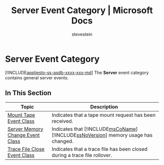 ﻿---
title: "Server Event Category | Microsoft Docs"
ms.custom: ""
ms.date: "03/14/2017"
ms.prod: "sql-non-specified"
ms.prod_service: "database-engine, sql-database"
ms.service: ""
ms.component: "event-classes"
ms.reviewer: ""
ms.suite: "sql"
ms.technology: 
  - "database-engine"
ms.tgt_pltfrm: ""
ms.topic: "article"
helpviewer_keywords: 
  - "SQL Server event classes, Server event category"
  - "event classes [SQL Server], Server event category"
  - "Server event category [SQL Server]"
ms.assetid: 335ea792-8f3a-45e6-bc63-eb2d7855878e
caps.latest.revision: 23
author: "stevestein"
ms.author: "sstein"
manager: "craigg"
ms.workload: "Inactive"
monikerRange: "= azuresqldb-current || >= sql-server-2016 || = sqlallproducts-allversions"
---
# Server Event Category
[!INCLUDE[appliesto-ss-asdb-xxxx-xxx-md](../../includes/appliesto-ss-asdb-xxxx-xxx-md.md)]
  The **Server** event category contains general server events.  
  
## In This Section  
  
|Topic|Description|  
|-----------|-----------------|  
|[Mount Tape Event Class](../../relational-databases/event-classes/mount-tape-event-class.md)|Indicates that a tape mount request has been received.|  
|[Server Memory Change Event Class](../../relational-databases/event-classes/server-memory-change-event-class.md)|Indicates that [!INCLUDE[msCoName](../../includes/msconame-md.md)] [!INCLUDE[ssNoVersion](../../includes/ssnoversion-md.md)] memory usage has changed.|  
|[Trace File Close Event Class](../../relational-databases/event-classes/trace-file-close-event-class.md)|Indicates that a trace file has been closed during a trace file rollover.|  
  
  
